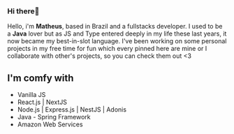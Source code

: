 ### Hi there👋

<!--
**wyvern800/wyvern800** is a ✨ _special_ ✨ repository because its `README.md` (this file) appears on your GitHub profile.
- 🔭 I’m currently working on some personal projects
- 🌱 I’m currently learning React
- 📫 How to reach me: Pay me I mean, PM me
- 😄 Pronouns: Him
- ⚡ Fun fact: Cookies
-->
Hello, i'm **Matheus**, based in Brazil and a fullstacks developer. I used to be a **Java** lover but as JS and Type entered deeply in my life these last years, it now became my best-in-slot language. I've been working on some personal projects in my free time for fun which every pinned here are mine or I collaborate with other's projects, so you can check them out <3 

## I'm comfy with
- Vanilla JS
- React.js | NextJS
- Node.js | Express.js | NestJS | Adonis
- Java - Spring Framework
- Amazon Web Services
